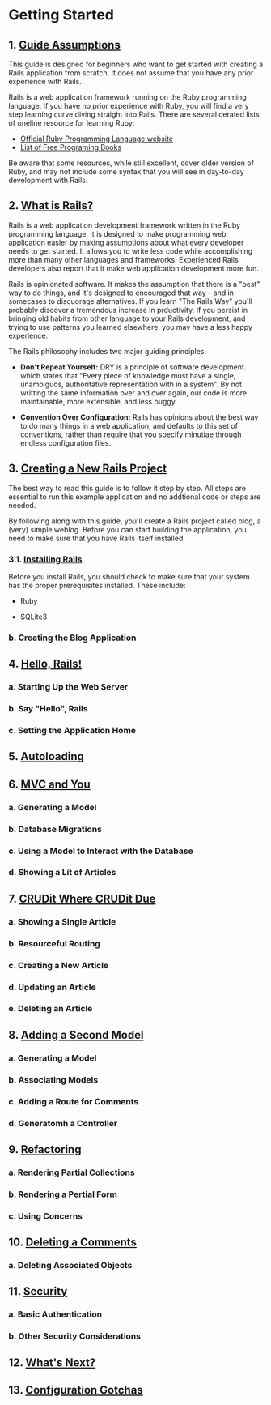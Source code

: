 # Getting Started

## 1. <u>Guide Assumptions</u>

This guide is designed for beginners who want to get started with creating a Rails application from scratch. It does not assume that you have any prior experience with Rails.

Rails is a web application framework running on the Ruby programming language. If you have no prior experience with Ruby, you will find a very step learning curve diving straight into Rails. There are several cerated lists of oneline resource for learning Ruby:
- [Official Ruby Programming Language website](https://www.ruby-lang.org/en/documentation/)
- [List of Free Programing Books](https://github.com/EbookFoundation/free-programming-books/blob/main/books/free-programming-books-langs.md#ruby)

Be aware that some resources, while still excellent, cover older version of Ruby, and may not include some syntax that you will see in day-to-day development with Rails.

## 2. <u>What is Rails?</u>

Rails is a web application development framework written in the Ruby programming language. It is designed to make programming web application easier by making assumptions about what every developer needs to get started. It allows you to write less code while accomplishing more than many other languages and frameworks. Experienced Rails developers also report that it make web application development more fun.

Rails is opinionated software. It makes the assumption that there is a "best" way to do things, and it's designed to encouraged that way - and in somecases to discuorage alternatives. If you learn "The Rails Way" you'll probably discover a tremendous increase in prductivity. If you persist in bringing old habits from other language to your Rails development, and trying to use patterns you learned elsewhere, you may have a less happy experience.

The Rails philosophy includes two major guiding principles:

- <b>Don't Repeat Yourself:</b> DRY is a principle of software development which states that "Every piece of knowledge must have a single, unambiguos, authoritative representation with in a system". By not writting the same information over and over again, our code is more maintainable, more extensible, and less buggy.

- <b>Convention Over Configuration:</b> Rails has opinions about the best way to do many things in a web application, and defaults to this set of conventions, rather than require that you specify minutiae through endless configuration files.

## 3. <u>Creating a New Rails Project</u>

The best way to read this guide is to follow it step by step. All steps are essential to run this example application and no addtional code or steps are needed.

By following along with this guide, you'll create a Rails project called blog, a (very) simple weblog. Before you can start building the application, you need to make sure that you have Rails itself installed.

### 3.1. <u>Installing Rails</u>

Before you install Rails, you should check to make sure that your system has the proper prerequisites installed. These include:

- Ruby

- SQLite3

### b. Creating the Blog Application

## 4. <u>Hello, Rails!</u>

### a. Starting Up the Web Server

### b. Say "Hello", Rails

### c. Setting the Application Home

## 5. <u>Autoloading</u>

## 6. <u>MVC and You</u>

### a. Generating a Model

### b. Database Migrations

### c. Using a Model to Interact with the Database

### d. Showing a Lít of Articles

## 7. <u>CRUDit Where CRUDit Due</u>

### a. Showing a Single Article

### b. Resourceful Routing

### c. Creating a New Article

### d. Updating an Article

### e. Deleting an Article

## 8. <u>Adding a Second Model</u>

### a. Generating a Model

### b. Associating Models

### c. Adding a Route for Comments

### d. Generatomh a Controller

## 9. <u>Refactoring</u>

### a. Rendering Partial Collections

### b. Rendering a Pertial Form

### c. Using Concerns

## 10. <u>Deleting a Comments</u>

### a. Deleting Associated Objects

## 11. <u>Security</u>

### a. Basic Authentication

### b. Other Security Considerations

## 12. <u>What's Next?</u>

## 13. <u>Configuration Gotchas</u>
